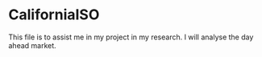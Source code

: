 # CaliforniaISO
This file is to assist me in my project in my research. 
I will analyse the day ahead market.

